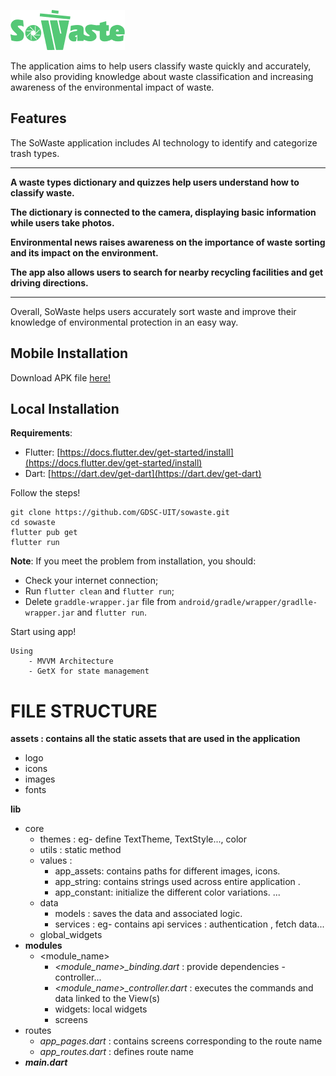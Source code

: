 ![](/assets/logo/logo_full.png)

The application aims to help users classify waste quickly and accurately, while also providing knowledge about waste classification and increasing awareness of the environmental impact of waste.

## Features

The SoWaste application includes AI technology to identify and categorize trash types.

<hr />

**A waste types dictionary and quizzes help users understand how to classify waste.**

**The dictionary is connected to the camera, displaying basic information while users take photos.**

**Environmental news raises awareness on the importance of waste sorting and its impact on the environment.**

**The app also allows users to search for nearby recycling facilities and get driving directions.**

<hr />
Overall, SoWaste helps users accurately sort waste and improve their knowledge of environmental protection in an easy way.

## Mobile Installation

Download APK file <ins>[here](https://drive.google.com/file/d/1DGLuVp5cODrKqdmtiH0tmBRwMKX9eOs-/view?usp=share_link)!</ins>

## Local Installation

**Requirements**:

- Flutter: [https://docs.flutter.dev/get-started/install](https://docs.flutter.dev/get-started/install)
- Dart: [https://dart.dev/get-dart](https://dart.dev/get-dart)

Follow the steps!

```
git clone https://github.com/GDSC-UIT/sowaste.git
cd sowaste
flutter pub get
flutter run

```

**Note**: If you meet the problem from installation, you should:

- Check your internet connection;
- Run `flutter clean` and `flutter run`;
- Delete `graddle-wrapper.jar` file from `android/gradle/wrapper/gradlle-wrapper.jar` and `flutter run`.

Start using app!

```
Using
    - MVVM Architecture
    - GetX for state management
```

# FILE STRUCTURE

**assets : contains all the static assets that are used in the application**

- logo
- icons
- images
- fonts

**lib**

- core
  - themes : eg- define TextTheme, TextStyle..., color
  - utils : static method
  - values :
    - app_assets: contains paths for different images, icons.
    - app_string: contains strings used across entire application .
    - app_constant: initialize the different color variations.
      ...
  - data
    - models : saves the data and associated logic.
    - services : eg- contains api services : authentication , fetch data...
  - global_widgets
- **modules**
  - <module_name>
    - _<module_name>\_binding.dart_ : provide dependencies - controller...
    - _<module_name>\_controller.dart_ : executes the commands and data linked to the View(s)
    - widgets: local widgets
    - screens
- routes
  - _app_pages.dart_ : contains screens corresponding to the route name
  - _app_routes.dart_ : defines route name
- **_main.dart_**
